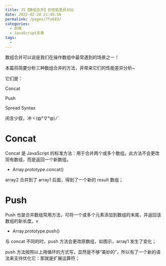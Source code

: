 ```yaml
---
title: JS【数组合并】的性能差异对比
date: 2022-02-28 21:45:56
permalink: /pages/7fa683/
categories:
  - 前端
  - JavaScript文章
tags:
  - 
---
```

数组合并可以说是我们在操作数组中最常遇到的场景之一！

本篇将简要分析三种数组合并的方法，并带来它们的性能差异分析~

它们是：

Concat

Push

Spread Syntax

闲言少叙，冲ヾ(◍°∇°◍)ﾉﾞ

# Concat

Concat 是 JavaScript 的标准方法：用于合并两个或多个数组。此方法不会更改现有数组，而是返回一个新数组。

- Array.prototype.concat()

array2 合并到了 array1 后面，得到了一个新的 result 数组；

# Push

Push 也是合并数组常用方法，可将一个或多个元素添加到数组的末尾，并返回该数组的新长度。v

- Array.prototype.push()

与 concat 不同的时，push 方法会更改原数组，如图示，array1 发生了变化；

push 方法按照以上用循环的方式写，显然是不够“美妙的”，所以有了一个新的语法来支持优化它：那就是扩展运算符；